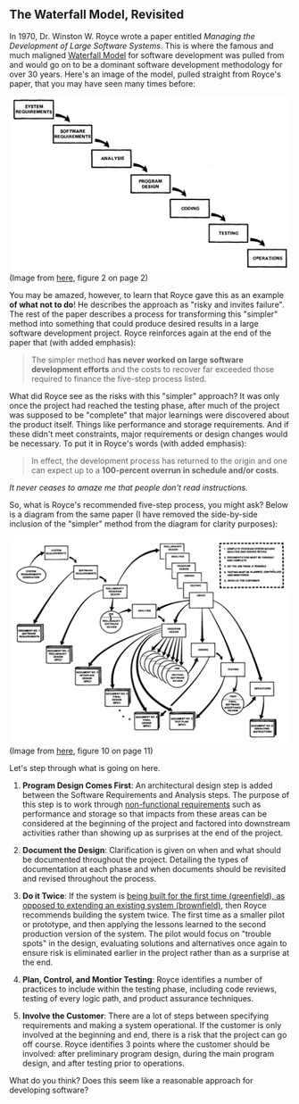 ## The Waterfall Model, Revisited

In 1970, Dr. Winston W. Royce wrote a paper entitled *Managing the Development of Large Software Systems*. This is where the famous and much maligned [Waterfall Model](https://www.techtarget.com/searchsoftwarequality/definition/waterfall-model) for software development was pulled from and would go on to be a dominant software development methodology for over 30 years. Here's an image of the model, pulled straight from Royce's paper, that you may have seen many times before:

![Diagram: Waterfall Model](/assets/images/waterfall.png)  
(Image from [here](https://web.archive.org/web/20170219154153/https://www.cs.umd.edu/class/spring2003/cmsc838p/Process/waterfall.pdf), figure 2 on page 2)

You may be amazed, however, to learn that Royce gave this as an example **of what not to do**! He describes the approach as "risky and invites failure". The rest of the paper describes a process for transforming this "simpler" method into something that could produce desired results in a large software development project. Royce reinforces again at the end of the paper that (with added emphasis):

> The simpler method **has never worked on large software development efforts** and the costs to recover far exceeded those required to finance the five-step process listed.

What did Royce see as the risks with this "simpler" approach? It was only once the project had reached the testing phase, after much of the project was supposed to be "complete" that major learnings were discovered about the product itself. Things like performance and storage requirements. And if these didn't meet constraints, major requirements or design changes would be necessary. To put it in Royce's words (with added emphasis):

> In effect, the development process has returned to the origin and one can expect up to a **100-percent overrun in schedule and/or costs**.

*It never ceases to amaze me that people don't read instructions.*
 
So, what is Royce's recommended five-step process, you might ask? Below is a diagram from the same paper (I have removed the side-by-side inclusion of the "simpler" method from the diagram for clarity purposes):

![Diagram: Royce Five-Step Process](/assets/images/royce-five-step-process.png)  
(Image from [here](https://web.archive.org/web/20170219154153/https://www.cs.umd.edu/class/spring2003/cmsc838p/Process/waterfall.pdf), figure 10 on page 11)

Let's step through what is going on here.

1. **Program Design Comes First**: An architectural design step is added between the Software Requirements and Analysis steps. The purpose of this step is to work through [non-functional requirements](https://en.wikipedia.org/wiki/Non-functional_requirement#:~:text=6%5D%5B7%5D-,Examples,-%5Bedit%5D) such as performance and storage so that impacts from these areas can be considered at the beginning of the project and factored into downstream activities rather than showing up as surprises at the end of the project.

2. **Document the Design**: Clarification is given on when and what should be documented throughout the project. Detailing the types of documentation at each phase and when documents should be revisited and revised throughout the process.

3. **Do it Twice**: If the system is [being built for the first time (greenfield), as opposed to extending an existing system (brownfield)](https://naturaily.com/blog/greenfield-vs-brownfield-projects-in-it-differences-pros-cons-and-how-to-lead), then Royce recommends building the system twice. The first time as a smaller pilot or prototype, and then applying the lessons learned to the second production version of the system. The pilot would focus on "trouble spots" in the design, evaluating solutions and alternatives once again to ensure risk is eliminated earlier in the project rather than as a surprise at the end.

4. **Plan, Control, and Montior Testing**: Royce identifies a number of practices to include within the testing phase, including code reviews, testing of every logic path, and product assurance techniques.

5. **Involve the Customer**: There are a lot of steps between specifying requirements and making a system operational. If the customer is only involved at the beginning and end, there is a risk that the project can go off course. Royce identifies 3 points where the customer should be involved: after preliminary program design, during the main program design, and after testing prior to operations.

What do you think? Does this seem like a reasonable approach for developing software?
